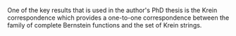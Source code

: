 One of the key results that is used in the author's PhD thesis is the Krein correspondence which provides a one-to-one correspondence between the family of complete Bernstein functions and the set of Krein strings.